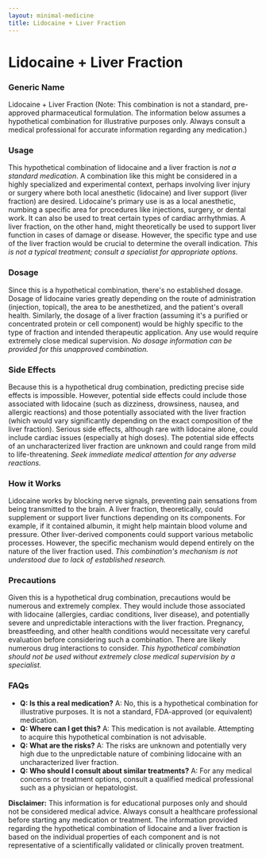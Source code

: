 ```yaml
---
layout: minimal-medicine
title: Lidocaine + Liver Fraction
---
```


# Lidocaine + Liver Fraction
### Generic Name
Lidocaine + Liver Fraction (Note:  This combination is not a standard, pre-approved pharmaceutical formulation.  The information below assumes a hypothetical combination for illustrative purposes only. Always consult a medical professional for accurate information regarding any medication.)


### Usage
This hypothetical combination of lidocaine and a liver fraction is *not a standard medication*.  A combination like this might be considered in a highly specialized and experimental context, perhaps involving liver injury or surgery where both local anesthetic (lidocaine) and liver support (liver fraction) are desired.  Lidocaine's primary use is as a local anesthetic, numbing a specific area for procedures like injections, surgery, or dental work. It can also be used to treat certain types of cardiac arrhythmias. A liver fraction, on the other hand, might theoretically be used to support liver function in cases of damage or disease. However, the specific type and use of the liver fraction would be crucial to determine the overall indication. *This is not a typical treatment; consult a specialist for appropriate options.*

### Dosage
Since this is a hypothetical combination, there's no established dosage.  Dosage of lidocaine varies greatly depending on the route of administration (injection, topical), the area to be anesthetized, and the patient's overall health.  Similarly, the dosage of a liver fraction (assuming it's a purified or concentrated protein or cell component) would be highly specific to the type of fraction and intended therapeutic application. Any use would require extremely close medical supervision.  *No dosage information can be provided for this unapproved combination.*


### Side Effects
Because this is a hypothetical drug combination, predicting precise side effects is impossible.  However, potential side effects could include those associated with lidocaine (such as dizziness, drowsiness, nausea, and allergic reactions) and those potentially associated with the liver fraction (which would vary significantly depending on the exact composition of the liver fraction).  Serious side effects, although rare with lidocaine alone, could include cardiac issues (especially at high doses).  The potential side effects of an uncharacterized liver fraction are unknown and could range from mild to life-threatening.  *Seek immediate medical attention for any adverse reactions.*


### How it Works
Lidocaine works by blocking nerve signals, preventing pain sensations from being transmitted to the brain.  A liver fraction, theoretically, could supplement or support liver functions depending on its components.  For example, if it contained albumin, it might help maintain blood volume and pressure.  Other liver-derived components could support various metabolic processes. However, the specific mechanism would depend entirely on the nature of the liver fraction used. *This combination's mechanism is not understood due to lack of established research.*


### Precautions
Given this is a hypothetical drug combination, precautions would be numerous and extremely complex.  They would include those associated with lidocaine (allergies, cardiac conditions, liver disease), and potentially severe and unpredictable interactions with the liver fraction.  Pregnancy, breastfeeding, and other health conditions would necessitate very careful evaluation before considering such a combination.  There are likely numerous drug interactions to consider.  *This hypothetical combination should not be used without extremely close medical supervision by a specialist.*


### FAQs
* **Q: Is this a real medication?** A: No, this is a hypothetical combination for illustrative purposes. It is not a standard, FDA-approved (or equivalent) medication.
* **Q: Where can I get this?** A: This medication is not available. Attempting to acquire this hypothetical combination is not advisable.
* **Q: What are the risks?** A: The risks are unknown and potentially very high due to the unpredictable nature of combining lidocaine with an uncharacterized liver fraction.
* **Q: Who should I consult about similar treatments?** A: For any medical concerns or treatment options, consult a qualified medical professional such as a physician or hepatologist.


**Disclaimer:** This information is for educational purposes only and should not be considered medical advice.  Always consult a healthcare professional before starting any medication or treatment.  The information provided regarding the hypothetical combination of lidocaine and a liver fraction is based on the individual properties of each component and is not representative of a scientifically validated or clinically proven treatment.
